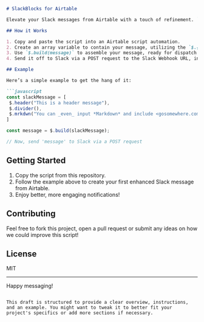 ```markdown
# SlackBlocks for Airtable

Elevate your Slack messages from Airtable with a touch of refinement. `slackblocks-4-airtable` is a script designed to enrich your notification game. By following a simple setup, you can send well-structured and visually appealing messages right from your Airtable base to Slack.

## How it Works

1. Copy and paste the script into an Airtable script automation.
2. Create an array variable to contain your message, utilizing the `$.{blockType}` syntax to design your message.
3. Use `$.build(message)` to assemble your message, ready for dispatch.
4. Send it off to Slack via a POST request to the Slack Webhook URL, including your message in the body payload.

## Example

Here’s a simple example to get the hang of it:

```javascript
const slackMessage = [
 $.header("This is a header message"),
 $.divider(),
 $.mrkdwn("You can _even_ input *Markdown* and include <gosomewhere.com|links>")
]

const message = $.build(slackMessage);

// Now, send 'message' to Slack via a POST request
```

## Getting Started

1. Copy the script from this repository.
2. Follow the example above to create your first enhanced Slack message from Airtable.
3. Enjoy better, more engaging notifications!

## Contributing

Feel free to fork this project, open a pull request or submit any ideas on how we could improve this script!

## License

MIT

---

Happy messaging!
```

This draft is structured to provide a clear overview, instructions, and an example. You might want to tweak it to better fit your project's specifics or add more sections if necessary.